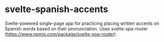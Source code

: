 # svelte-spanish-accents
Svelte-powered single-page app for practicing placing written accents on Spanish words based on their pronunciation. Uses svelte-spa-router (https://www.npmjs.com/package/svelte-spa-router).
